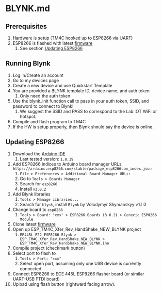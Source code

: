 # BLYNK.md

## Prerequisites

1. Hardware is setup (TM4C hooked up to ESP8266 via UART)
2. ESP8266 is flashed with latest [firmware](https://github.com/ECE445L/EE445L-SP22-ESP8266-Blynk)
    1. See section [Updating ESP8266](#updating-esp8266)

## Running Blynk

1. Log in/Create an account
2. Go to my devices page
3. Create a new device and use Quickstart Template
4. You are provided a BLYNK template ID, device name, and auth token
    1. Only need the auth token
5. Use the blynk_init function call to pass in your auth token, SSID, and password to connect to Blynk!
	1. We suggest the SSID and PASS to correspond to the Lab IOT WiFi or hotspot.
6. Compile and flash program to TM4C
7. If the HW is setup properly, then Blynk should say the device is online.

## Updating ESP8266

1. Download the [Arduino IDE](https://www.arduino.cc/en/software)
    1. Last tested version: `1.8.19`
2. Add ESP8266 indices to Arduino board manager URLs `https://arduino.esp8266.com/stable/package_esp8266com_index.json`
    1. `File > Preferences > Additional Board Manager URLs:`
    2. Go to `Tools > Boards Manager`
    3. Search for `esp8266`
    4. Install `v3.0.2`
3. Add Blynk libraries
    1. `Tools > Manage Libraries...`
    2. Search for `blynk`, install `Blynk` by Volodymyr Shymanskyy v1.1.0
4. Change board to `esp8266`
    1. `Tools > Board: "xxx" > ESP8266 Boards (3.0.2) > Generic ESP8266 Module`
5. Clone latest [firmware](https://github.com/ECE445L/EE445L-SP22-ESP8266-Blynk)
6. Open up ESP_TM4C_Xfer_Rev_HandShake_NEW_BLYNK project
    1. `EE445L-F22-ESP8266-Blynk > ESP_TM4C_Xfer_Rev_HandShake_NEW_BLYNK > ESP_TM4C_Xfer_Rev_HandShake_NEW_BLYNK.ino`
7. Compile project (checkmark button)
8. Select port to flash to
    1. `Tools > Port: "xxx"`
    2. Select open port, assuming only one USB device is currently connected
9. Connect ESP8266 to ECE 445L ESP8266 flasher board (or similar UART-USB FTDI board)
10. Upload using flash button (rightward facing arrow).
